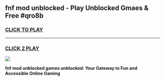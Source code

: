 
## fnf mod unblocked - Play Unblocked Gmaes & Free #qro8b
<h3>
<a href="https://news.freeplayer.one?title=fnf_mod_unblocked&ref=03M">CLICK TO PLAY</a></h3>
<hr>

<h3>
<a href="https://news.freeplayer.one?title=fnf_mod_unblocked&ref=03M">CLICK 2 PLAY</a>
  
</h3>

<a href="https://news.freeplayer.one?title=fnf_mod_unblocked&ref=03M"><img src="https://clearcache.store/games.png"></a>


**fnf mod unblocked games unblocked: Your Gateway to Fun and Accessible Online Gaming**
